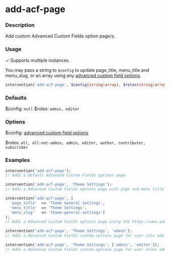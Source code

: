 # add-acf-page

### Description
Add custom Advanced Custom Fields option page/s.

### Usage
&#10003; Supports multiple instances.

You may pass a string to `$config` to update page_title, menu_title and menu_slug, or an array using any [advanced custom field options](https://www.advancedcustomfields.com/resources/acf_add_options_page/).

```php
intervention('add-acf-page', $config(string|array), $roles(string|array));
```

### Defaults
$config: `null`
$roles: `admin, editor`

### Options
$config: [advanced custom field options](https://www.advancedcustomfields.com/resources/acf_add_options_page/)

$roles: `all, all-not-admin, admin, editor, author, contributor, subscriber`

### Examples
```php
intervention('add-acf-page');
// Adds a default Advanced Custom Fields options page.

intervention('add-acf-page', 'Theme Settings');
// Adds a Advanced Custom Fields options page with page and menu title as Theme Settings and slug theme_settings.

intervention('add-acf-page', [
  'page_title' 	=> 'Theme General Settings',
  'menu_title' 	=> 'Theme Settings',
  'menu_slug' 	=> 'theme-general-settings']
);
// Adds a Advanced Custom Fields options page using the https://www.advancedcustomfields.com/resources/acf_add_options_page/ parameters.

intervention('add-acf-page', 'Theme Settings', 'admin');
// Adds a Advanced Custom Fields custom options page for user role admin.

intervention('add-acf-page', 'Theme Settings', ['admin', 'editor']);
// Adds a Advanced Custom Fields custom options page for user roles admin and editor.
```
